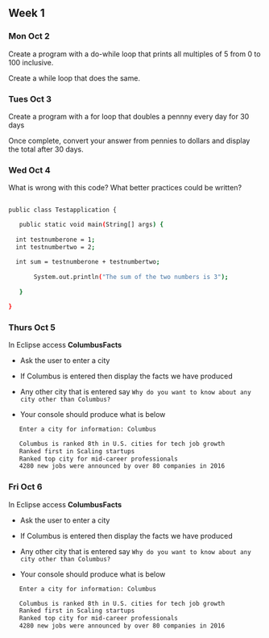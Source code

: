 ## Week 1

### Mon Oct 2

Create a program with a do-while loop that prints all multiples of 5 from 0 to 100 inclusive.

Create a while loop that does the same. 
  

### Tues Oct 3

Create a program with a for loop that doubles a pennny every day for 30 days

Once complete, convert your answer from pennies to dollars and display the total after 30 days.

### Wed Oct 4

What is wrong with this code? What better practices could be written?

 ```bash
   
public class Testapplication {

	public static void main(String[] args) {
  
   int testnumberone = 1;
   int testnumbertwo = 2;
  
   int sum = testnumberone + testnumbertwo; 
	
		System.out.println("The sum of the two numbers is 3");
		
	}

}
   ```


### Thurs Oct 5

In Eclipse access **ColumbusFacts** 
  - Ask the user to enter a city
  - If Columbus is entered then display the facts we have produced
  - Any other city that is entered say 
   `Why do you want to know about any city other than Columbus?`
   
  - Your console should produce what is below
 
 ```bash
    Enter a city for information: Columbus

    Columbus is ranked 8th in U.S. cities for tech job growth
    Ranked first in Scaling startups
    Ranked top city for mid-career professionals 
    4280 new jobs were announced by over 80 companies in 2016
  ```
  
  ### Fri Oct 6

In Eclipse access **ColumbusFacts** 
  - Ask the user to enter a city
  - If Columbus is entered then display the facts we have produced
  - Any other city that is entered say 
   `Why do you want to know about any city other than Columbus?`
   
  - Your console should produce what is below
 
 ```bash
    Enter a city for information: Columbus

    Columbus is ranked 8th in U.S. cities for tech job growth
    Ranked first in Scaling startups
    Ranked top city for mid-career professionals 
    4280 new jobs were announced by over 80 companies in 2016
  ```


<!---
this is a comment
-->
